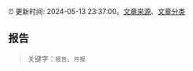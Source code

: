 :alarm_clock: 更新时间: 2024-05-13 23:37:00。[文章来源](/README.md)、[文章分类](/TAGS.md)

## 报告


> 关键字：`报告`、`月报`



